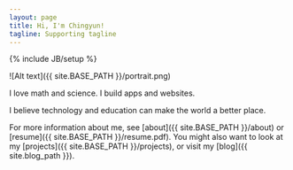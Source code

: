```yaml
---
layout: page
title: Hi, I'm Chingyun!
tagline: Supporting tagline
---
```

{% include JB/setup %}

![Alt text]({{ site.BASE_PATH }}/portrait.png)

I love math and science. I build apps and websites. 

I believe technology and education can make the world a better place.

For more information about me, see [about]({{ site.BASE_PATH }}/about) or [resume]({{ site.BASE_PATH }}/resume.pdf). You might also want to look at my [projects]({{ site.BASE_PATH }}/projects), or visit my [blog]({{ site.blog_path }}).
